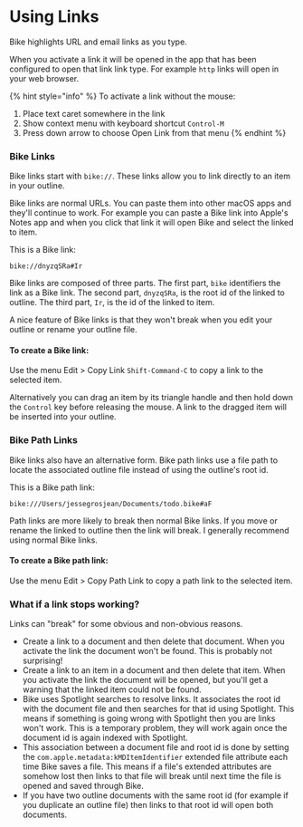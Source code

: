 # Using Links

Bike highlights URL and email links as you type.

When you activate a link it will be opened in the app that has been configured to open that link link type. For example `http` links will open in your web browser.

{% hint style="info" %}
To activate a link without the mouse:

1. Place text caret somewhere in the link
2. Show context menu with keyboard shortcut `Control-M`
3. Press down arrow to choose Open Link from that menu
{% endhint %}

### Bike Links

Bike links start with `bike://`. These links allow you to link directly to an item in your outline.

Bike links are normal URLs. You can paste them into other macOS apps and they'll continue to work. For example you can paste a Bike link into Apple's Notes app and when you click that link it will open Bike and select the linked to item.

This is a Bike link:

```
bike://dnyzqSRa#Ir
```

Bike links are composed of three parts. The first part, `bike` identifiers the link as a Bike link. The second part, `dnyzqSRa`, is the root id of the linked to outline. The third part, `Ir`, is the id of the linked to item.

A nice feature of Bike links is that they won't break when you edit your outline or rename your outline file.

#### To create a Bike link:

Use the menu Edit > Copy Link `Shift-Command-C` to copy a link to the selected item.

Alternatively you can drag an item by its triangle handle and then hold down the `Control` key before releasing the mouse. A link to the dragged item will be inserted into your outline.

### Bike Path Links

Bike links also have an alternative form. Bike path links use a file path to locate the associated outline file instead of using the outline's root id.

This is a Bike path link:

```
bike:///Users/jessegrosjean/Documents/todo.bike#aF
```

Path links are more likely to break then normal Bike links. If you move or rename the linked to outline then the link will break. I generally recommend using normal Bike links.

#### To create a Bike path link:

Use the menu Edit > Copy Path Link to copy a path link to the selected item.

### What if a link stops working?

Links can "break" for some obvious and non-obvious reasons.

* Create a link to a document and then delete that document. When you activate the link the document won't be found. This is probably not surprising!
* Create a link to an item in a document and then delete that item. When you activate the link the document will be opened, but you'll get a warning that the linked item could not be found.
* Bike uses Spotlight searches to resolve links. It associates the root id with the document file and then searches for that id using Spotlight. This means if something is going wrong with Spotlight then you are links won't work. This is a temporary problem, they will work again once the document id is again indexed with Spotlight.
* This association between a document file and root id is done by setting the `com.apple.metadata:kMDItemIdentifier` extended file attribute each time Bike saves a file. This means if a file's extended attributes are somehow lost then links to that file will break until next time the file is opened and saved through Bike.
* If you have two outline documents with the same root id (for example if you duplicate an outline file) then links to that root id will open both documents.
